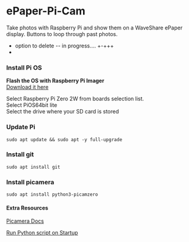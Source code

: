# ePaper-Pi-Cam
Take photos with Raspberry Pi and show them on a WaveShare ePaper display.
Buttons to loop through past photos.
* option to delete -- in progress....     +-+++
*

### Install Pi OS
**Flash the OS with Raspberry Pi Imager**  
[Download it here](https://www.raspberrypi.com/software/)

Select Raspberry Pi Zero 2W from boards selection list.  
Select PiOS64bit lite  
Select the drive where your SD card is stored

### Update Pi
```
sudo apt update && sudo apt -y full-upgrade
```

### Install git
```
sudo apt install git
```

### Install picamera
```
sudo apt install python3-picamzero
```

#### Extra Resources
[Picamera Docs](https://projects.raspberrypi.org/en/projects/getting-started-with-picamera/0)

[Run Python script on Startup](https://www.youtube.com/watch?v=Gl9HS7-H0mI)

